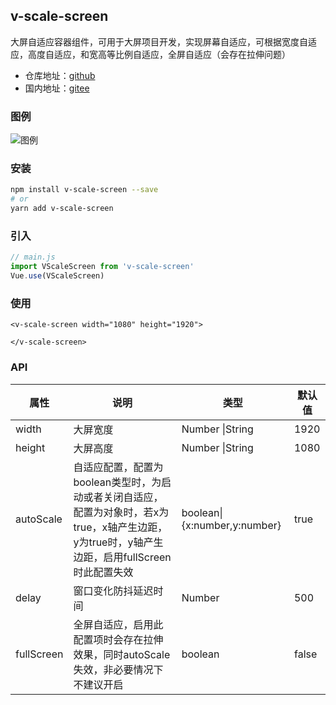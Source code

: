 ## v-scale-screen

大屏自适应容器组件，可用于大屏项目开发，实现屏幕自适应，可根据宽度自适应，高度自适应，和宽高等比例自适应，全屏自适应（会存在拉伸问题）

+ 仓库地址：[github](https://github.com/Alfred-Skyblue/v-scale-screen)
+ 国内地址：[gitee](https://gitee.com/yuan_fangY/v-scale-screen)
### 图例

![图例](./dev/assets/images/scale_screen.gif)

### 安装

```bash
npm install v-scale-screen --save
# or 
yarn add v-scale-screen
```

### 引入

```js
// main.js
import VScaleScreen from 'v-scale-screen'
Vue.use(VScaleScreen)
```

### 使用

```vue
<v-scale-screen width="1080" height="1920">
  
</v-scale-screen>
```


### API
| 属性        | 说明                                                                  | 类型              | 默认值                      |
|-----------|---------------------------------------------------------------------|-----------------|--------------------------|
| width     | 大屏宽度                                                                | Number \|String         | 1920 |
| height   | 大屏高度                                                     | Number \|String | 1080 |
| autoScale | 自适应配置，配置为boolean类型时，为启动或者关闭自适应，配置为对象时，若x为true，x轴产生边距，y为true时，y轴产生边距，启用fullScreen时此配置失效 | boolean\|{x:number,y:number} | true                     |
| delay     | 窗口变化防抖延迟时间                                                          | Number          | 500                      |
| fullScreen | 全屏自适应，启用此配置项时会存在拉伸效果，同时autoScale失效，非必要情况下不建议开启 | boolean | false |

